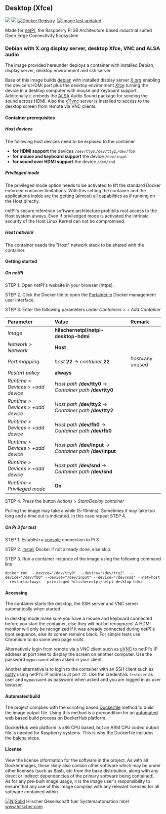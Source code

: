 ## Desktop (Xfce)

[![](https://images.microbadger.com/badges/image/hilschernetpi/netpi-desktop-hdmi.svg)](https://microbadger.com/images/hilschernetpi/netpi-desktop-hdmi "Desktop")
[![](https://images.microbadger.com/badges/commit/hilschernetpi/netpi-desktop-hdmi.svg)](https://microbadger.com/images/hilschernetpi//netpi-desktop-hdmi "Desktop")
[![Docker Registry](https://img.shields.io/docker/pulls/hilschernetpi/netpi-desktop-hdmi.svg)](https://registry.hub.docker.com/u/hilschernetpi/netpi-desktop-hdmi/)&nbsp;
[![Image last updated](https://img.shields.io/badge/dynamic/json.svg?url=https://api.microbadger.com/v1/images/hilschernetpi/netpi-desktop-hdmi&label=Image%20last%20updated&query=$.LastUpdated&colorB=007ec6)](http://microbadger.com/images/hilschernetpi/netpi-desktop-hdmi "Image last updated")&nbsp;

Made for [netPI](https://www.netiot.com/netpi/), the Raspberry Pi 3B Architecture based industrial suited Open Edge Connectivity Ecosystem 

### Debian with X.org display server, desktop Xfce, VNC and ALSA audio

The image provided hereunder deploys a container with installed Debian, display server, desktop environment and ssh server.

Base of this image builds [debian](https://www.balena.io/docs/reference/base-images/base-images/) with installed display server [X.org](https://en.wikipedia.org/wiki/X.Org_Server) enabling the device's HDMI port plus the desktop environment [Xfce](https://www.xfce.org/?lang=en) turning the device in a desktop computer with mouse and keyboard support. Additonally it embeds the [ALSA](https://wiki.debian.org/ALSA) Audio Sound package for sending the sound across HDMI. Also the [x11vnc](https://en.wikipedia.org/wiki/X11vnc) server is installed to access to the desktop screen from remote via VNC clients.

#### Container prerequisites

##### Host devices

The following host devices need to be exposed to the container

* **for HDMI support** the devices `/dev/tty0`,`/dev/tty2`,`/dev/fb0`
* **for mouse and keyboard support** the device `/dev/input`
* **for sound over HDMI support** the device `/dev/snd`

##### Privileged mode

The privileged mode option needs to be activated to lift the standard Docker enforced container limitations. With this setting the container and the applications inside are the getting (almost) all capabilities as if running on the Host directly. 

netPI's secure reference software architecture prohibits root access to the Host system always. Even if priviledged mode is activated the intrinsic security of the Host Linux Kernel can not be compromised.

##### Host network

The container needs the "Host" network stack to be shared with the container.

#### Getting started

##### On netPI

STEP 1. Open netPI's website in your browser (https).

STEP 2. Click the Docker tile to open the [Portainer.io](http://portainer.io/) Docker management user interface.

STEP 3. Enter the following parameters under *Containers > + Add Container*

Parameter | Value | Remark
:---------|:------ |:------
*Image* | **hilschernetpi/netpi-desktop-hdmi**
*Network > Network* | **Host** |
*Port mapping* | *host* **22** -> *container* **22** | *host*=any unused
*Restart policy* | **always**
*Runtime > Devices > +add device* | *Host path* **/dev/tty0** -> *Container path* **/dev/tty0** | 
*Runtime > Devices > +add device* | *Host path* **/dev/tty2** -> *Container path* **/dev/tty2** | 
*Runtime > Devices > +add device* | *Host path* **/dev/fb0** -> *Container path* **/dev/fb0** | 
*Runtime > Devices > +add device* | *Host path* **/dev/input** -> *Container path* **/dev/input** | 
*Runtime > Devices > +add device* | *Host path* **/dev/snd** -> *Container path* **/dev/snd** | 
*Runtime > Privileged mode* | **On** |

STEP 4. Press the button *Actions > Start/Deploy container*

Pulling the image may take a while (5-10mins). Sometimes it may take too long and a time out is indicated. In this case repeat STEP 4.

##### On Pi 3 for test

STEP 1. Establish a [console](https://www.raspberrypi.org/documentation/usage/terminal/README.md) connection to Pi 3.

STEP 2. [Install](https://www.raspberrypi.org/blog/docker-comes-to-raspberry-pi/) Docker if not already done, else skip. 

STEP 3. Run a container instance of the image using the following command line

`docker run 
   --device="/dev/tty0" 
   --device="/dev/tty2" 
   --device="/dev/fb0"
   --device="/dev/input"
   --device="/dev/snd"
   --net=host
   --restart=always
   --privileged
   hilschernetpi/netpi-desktop-hdmi
`

#### Accessing

The container starts the desktop, the SSH server and VNC server automatically when started.

In desktop mode make sure you have a mouse and keyboard connected before you start the container, else they will not be recognized. A HDMI monitor will only be recognized if it was already connected during netPI's boot sequence, else its screen remains black. For simple tests use Chromium to do some web page visits.

Alternatively login from remote via a VNC client such as [uVNC](https://www.uvnc.com/) to netPI's IP address at port `5900` to display the screen on another computer. Use the password `mypassword` when asked in your client.

Another alternative is to login to the container with an SSH client such as [putty](http://www.putty.org/) using netPI's IP address at port `22`. Use the credentials `testuser` as user and `mypassword` as password when asked and you are logged in as user testuser.

#### Automated build

The project complies with the scripting based [Dockerfile](https://docs.docker.com/engine/reference/builder/) method to build the image output file. Using this method is a precondition for an [automated](https://docs.docker.com/docker-hub/builds/) web based build process on DockerHub platform.

DockerHub web platform is x86 CPU based, but an ARM CPU coded output file is needed for Raspberry systems. This is why the Dockerfile includes the [balena](https://balena.io/blog/building-arm-containers-on-any-x86-machine-even-dockerhub/) steps.

#### License

View the license information for the software in the project. As with all Docker images, these likely also contain other software which may be under other licenses (such as Bash, etc from the base distribution, along with any direct or indirect dependencies of the primary software being contained).
As for any pre-built image usage, it is the image user's responsibility to ensure that any use of this image complies with any relevant licenses for all software contained within.

[![N|Solid](http://www.hilscher.com/fileadmin/templates/doctima_2013/resources/Images/logo_hilscher.png)](http://www.hilscher.com)  Hilscher Gesellschaft fuer Systemautomation mbH  www.hilscher.com
